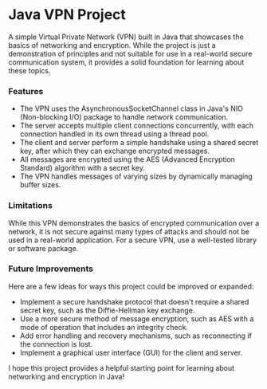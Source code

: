 # Java VPN Project
A simple Virtual Private Network (VPN) built in Java that showcases the basics of networking and encryption. While the project is just a demonstration of principles and not suitable for use in a real-world secure communication system, it provides a solid foundation for learning about these topics.

### Features
- The VPN uses the AsynchronousSocketChannel class in Java's NIO (Non-blocking I/O) package to handle network communication.
- The server accepts multiple client connections concurrently, with each connection handled in its own thread using a thread pool.
- The client and server perform a simple handshake using a shared secret key, after which they can exchange encrypted messages.
- All messages are encrypted using the AES (Advanced Encryption Standard) algorithm with a secret key.
- The VPN handles messages of varying sizes by dynamically managing buffer sizes.

### Limitations
While this VPN demonstrates the basics of encrypted communication over a network, it is not secure against many types of attacks and should not be used in a real-world application. For a secure VPN, use a well-tested library or software package.

### Future Improvements
Here are a few ideas for ways this project could be improved or expanded:

- Implement a secure handshake protocol that doesn't require a shared secret key, such as the Diffie-Hellman key exchange.
- Use a more secure method of message encryption, such as AES with a mode of operation that includes an integrity check.
- Add error handling and recovery mechanisms, such as reconnecting if the connection is lost.
- Implement a graphical user interface (GUI) for the client and server.

I hope this project provides a helpful starting point for learning about networking and encryption in Java!
